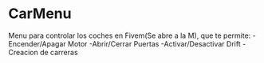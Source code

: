 # CarMenu
Menu para controlar los coches en Fivem(Se abre a la M), que te permite:
-Encender/Apagar Motor
-Abrir/Cerrar Puertas
-Activar/Desactivar Drift
-Creacion de carreras
